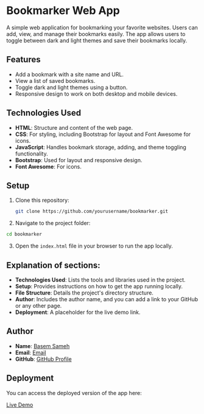 # Bookmarker Web App

A simple web application for bookmarking your favorite websites. Users can add, view, and manage their bookmarks easily. The app allows users to toggle between dark and light themes and save their bookmarks locally.

## Features

- Add a bookmark with a site name and URL.
- View a list of saved bookmarks.
- Toggle dark and light themes using a button.
- Responsive design to work on both desktop and mobile devices.

## Technologies Used

- **HTML**: Structure and content of the web page.
- **CSS**: For styling, including Bootstrap for layout and Font Awesome for icons.
- **JavaScript**: Handles bookmark storage, adding, and theme toggling functionality.
- **Bootstrap**: Used for layout and responsive design.
- **Font Awesome**: For icons.

## Setup

1. Clone this repository:
   ```bash
   git clone https://github.com/yourusername/bookmarker.git
   ```

2. Navigate to the project folder:
  ```bash
  cd bookmarker
  ```

3. Open the `index.html` file in your browser to run the app locally.

## Explanation of sections:

- **Technologies Used**: Lists the tools and libraries used in the project.
- **Setup**: Provides instructions on how to get the app running locally.
- **File Structure**: Details the project's directory structure.
- **Author**: Includes the author name, and you can add a link to your GitHub or any other page.
- **Deployment**: A placeholder for the live demo link.

## Author

- **Name**: [Basem Sameh](#)
- **Email**: [Email](basemsameh3000@gmail.com)
- **GitHub**: [GitHub Profile](https://github.com/basemsameh)

## Deployment

You can access the deployed version of the app here:

[Live Demo]([https://your-deployment-link.com](https://basemsameh.github.io/Bookmark-Project/))

